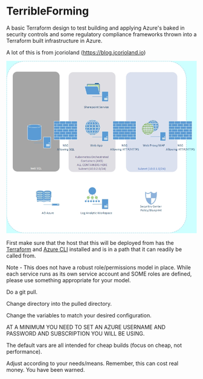 # TerribleForming
A basic Terraform design to test building and applying Azure's baked in security controls and some regulatory compliance frameworks thrown into a Terraform built infrastructure in Azure. 

A lot of this is from jcorioland (https://blog.jcorioland.io)

![Diagram](./Azure2.jpg?raw=true "Title")

First make sure that the host that this will be deployed from has the [Terraform](https://www.terraform.io/downloads.html) and [Azure CLI](https://docs.microsoft.com/en-us/cli/azure/install-azure-cli?view=azure-cli-latest) installed and is in a path that it can readily be called from. 

Note - This does not have a robust role/permissions model in place. While each service runs as its own service account and SOME roles are defined, please use something appropriate for your model.  

Do a git pull. 

Change directory into the pulled directory. 

Change the variables to match your desired configuration. 

AT A MINIMUM YOU NEED TO SET AN AZURE USERNAME AND PASSWORD AND SUBSCRIPTION YOU WILL BE USING. 

The default vars are all intended for cheap builds (focus on cheap, not performance). 

Adjust according to your needs/means. Remember, this can cost real money. You have been warned.
